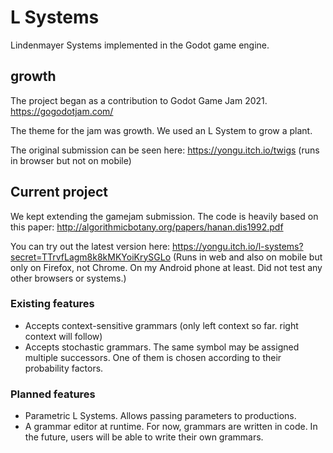 # L Systems

Lindenmayer Systems implemented in the Godot game engine.

## growth

The project began as a contribution to Godot Game Jam 2021. https://gogodotjam.com/

The theme for the jam was growth. We used an L System to grow a plant.

The original submission can be seen here: https://yongu.itch.io/twigs (runs in browser but not on mobile)

## Current project

We kept extending the gamejam submission. The code is heavily based on this paper: http://algorithmicbotany.org/papers/hanan.dis1992.pdf

You can try out the latest version here: https://yongu.itch.io/l-systems?secret=TTrvfLagm8k8kMKYoiKrySGLo (Runs in web and also on mobile but only on Firefox, not Chrome. On my Android phone at least. Did not test any other browsers or systems.)

### Existing features

+ Accepts context-sensitive grammars (only left context so far. right context will follow)
+ Accepts stochastic grammars. The same symbol may be assigned multiple successors. One of them is chosen according to their probability factors. 

### Planned features

+ Parametric L Systems. Allows passing parameters to productions.
+ A grammar editor at runtime. For now, grammars are written in code. In the future, users will be able to write their own grammars.
